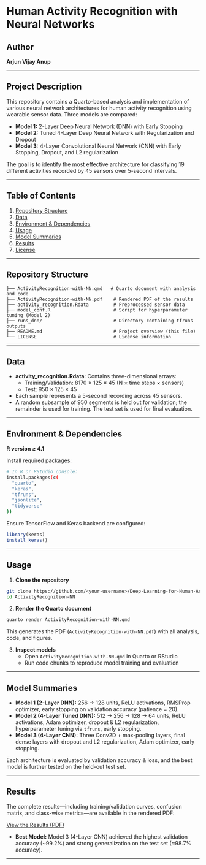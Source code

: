 # Human Activity Recognition with Neural Networks

## Author

**Arjun Vijay Anup**

---

## Project Description

This repository contains a Quarto-based analysis and implementation of various neural network architectures for human activity recognition using wearable sensor data. Three models are compared:

- **Model 1:** 2-Layer Deep Neural Network (DNN) with Early Stopping
- **Model 2:** Tuned 4-Layer Deep Neural Network with Regularization and Dropout
- **Model 3:** 4-Layer Convolutional Neural Network (CNN) with Early Stopping, Dropout, and L2 regularization

The goal is to identify the most effective architecture for classifying 19 different activities recorded by 45 sensors over 5-second intervals.

---

## Table of Contents

1. [Repository Structure](#repository-structure)
2. [Data](#data)
3. [Environment & Dependencies](#environment--dependencies)
4. [Usage](#usage)
5. [Model Summaries](#model-summaries)
6. [Results](#results)
7. [License](#license)

---

## Repository Structure

```plaintext
├── ActivityRecognition-with-NN.qmd   # Quarto document with analysis and code
├── ActivityRecognition-with-NN.pdf    # Rendered PDF of the results
├── activity_recognition.Rdata         # Preprocessed sensor data
├── model_conf.R                       # Script for hyperparameter tuning (Model 2)
├── runs_dnn/                          # Directory containing tfruns outputs
├── README.md                          # Project overview (this file)
└── LICENSE                            # License information
```

---

## Data

- **activity_recognition.Rdata**: Contains three-dimensional arrays:
  - Training/Validation: 8170 × 125 × 45 (N × time steps × sensors)
  - Test: 950 × 125 × 45
- Each sample represents a 5-second recording across 45 sensors.
- A random subsample of 950 segments is held out for validation; the remainder is used for training. The test set is used for final evaluation.

---

## Environment & Dependencies

**R version ≥ 4.1**

Install required packages:

```bash
# In R or RStudio console:
install.packages(c(
  "quarto",
  "keras",
  "tfruns",
  "jsonlite",
  "tidyverse"
))
```

Ensure TensorFlow and Keras backend are configured:

```r
library(keras)
install_keras()
```

---

## Usage

1. **Clone the repository**
```bash
git clone https://github.com/<your-username>/Deep-Learning-for-Human-Activity-Recognition.git
cd ActivityRecognition-NN
```

2. **Render the Quarto document**
```bash
quarto render ActivityRecognition-with-NN.qmd
```
   This generates the PDF (`ActivityRecognition-with-NN.pdf`) with all analysis, code, and figures.

3. **Inspect models**
   - Open `ActivityRecognition-with-NN.qmd` in Quarto or RStudio
   - Run code chunks to reproduce model training and evaluation

---

## Model Summaries

- **Model 1 (2-Layer DNN):** 256 → 128 units, ReLU activations, RMSProp optimizer, early stopping on validation accuracy (patience = 20).
- **Model 2 (4-Layer Tuned DNN):** 512 → 256 → 128 → 64 units, ReLU activations, Adam optimizer, dropout & L2 regularization, hyperparameter tuning via `tfruns`, early stopping.
- **Model 3 (4-Layer CNN):** Three Conv2D + max-pooling layers, final dense layers with dropout and L2 regularization, Adam optimizer, early stopping.

Each architecture is evaluated by validation accuracy & loss, and the best model is further tested on the held-out test set.

---

## Results

The complete results—including training/validation curves, confusion matrix, and class-wise metrics—are available in the rendered PDF:

[View the Results (PDF)](ActivityRecognition-with-NN.pdf)

- **Best Model:** Model 3 (4-Layer CNN) achieved the highest validation accuracy (~99.2%) and strong generalization on the test set (≈98.7% accuracy).

---

